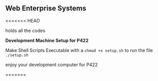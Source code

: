 ## Web Enterprise Systems
<<<<<<< HEAD

holds all the codes

**Development Machine Setup for P422**

Make Shell Scripts Executable with a `chmod +x setup.sh`
to run the file `./setup.sh`

 enjoy your development computer for P422

=======


